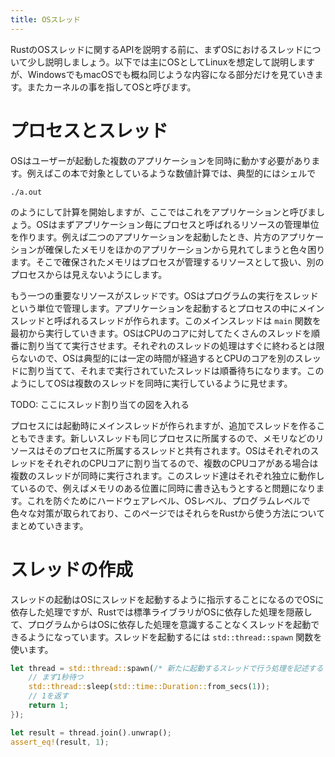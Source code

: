 ```yaml
---
title: OSスレッド
---
```


RustのOSスレッドに関するAPIを説明する前に、まずOSにおけるスレッドについて少し説明しましょう。以下では主にOSとしてLinuxを想定して説明しますが、WindowsでもmacOSでも概ね同じような内容になる部分だけを見ていきます。またカーネルの事を指してOSと呼びます。

# プロセスとスレッド
OSはユーザーが起動した複数のアプリケーションを同時に動かす必要があります。例えばこの本で対象としているような数値計算では、典型的にはシェルで

```shell
./a.out
```

のようにして計算を開始しますが、ここではこれをアプリケーションと呼びましょう。OSはまずアプリケーション毎にプロセスと呼ばれるリソースの管理単位を作ります。例えば二つのアプリケーションを起動したとき、片方のアプリケーションが確保したメモリをほかのアプリケーションから見れてしまうと色々困ります。そこで確保されたメモリはプロセスが管理するリソースとして扱い、別のプロセスからは見えないようにします。

もう一つの重要なリソースがスレッドです。OSはプログラムの実行をスレッドという単位で管理します。アプリケーションを起動するとプロセスの中にメインスレッドと呼ばれるスレッドが作られます。このメインスレッドは `main` 関数を最初から実行していきます。OSはCPUのコアに対してたくさんのスレッドを順番に割り当てて実行させます。それぞれのスレッドの処理はすぐに終わるとは限らないので、OSは典型的には一定の時間が経過するとCPUのコアを別のスレッドに割り当てて、それまで実行されていたスレッドは順番待ちになります。このようにしてOSは複数のスレッドを同時に実行しているように見せます。

TODO: ここにスレッド割り当ての図を入れる

プロセスには起動時にメインスレッドが作られますが、追加でスレッドを作ることもできます。新しいスレッドも同じプロセスに所属するので、メモリなどのリソースはそのプロセスに所属するスレッドと共有されます。OSはそれぞれのスレッドをそれぞれのCPUコアに割り当てるので、複数のCPUコアがある場合は複数のスレッドが同時に実行されます。このスレッド達はそれぞれ独立に動作しているので、例えばメモリのある位置に同時に書き込もうとすると問題になります。これを防ぐためにハードウェアレベル、OSレベル、プログラムレベルで色々な対策が取られており、このページではそれらをRustから使う方法についてまとめていきます。

# スレッドの作成

スレッドの起動はOSにスレッドを起動するように指示することになるのでOSに依存した処理ですが、Rustでは標準ライブラリがOSに依存した処理を隠蔽して、プログラムからはOSに依存した処理を意識することなくスレッドを起動できるようになっています。スレッドを起動するには `std::thread::spawn` 関数を使います。

```rust
let thread = std::thread::spawn(/* 新たに起動するスレッドで行う処理を記述する */ || {
    // まず1秒待つ
    std::thread::sleep(std::time::Duration::from_secs(1));
    // 1を返す
    return 1;
});

let result = thread.join().unwrap();
assert_eq!(result, 1);
```

